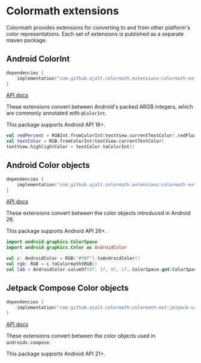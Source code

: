 # Colormath extensions

Colormath provides extensions for converting to and from other platform's color representations.
Each set of extensions is published as a separate maven package.

## Android ColorInt

```kotlin
dependencies {
    implementation("com.github.ajalt.colormath.extensions:colormath-ext-android-colorint:$colormathVersion")
}
```

[API docs][colorint]

These extensions convert between Android's packed ARGB integers, which are commonly annotated with `@ColorInt`.

This package supports Android API 16+.

```kotlin
val redPercent = RGBInt.fromColorInt(textView.currentTextColor).redFloat
val textColor = RGB.fromColorInt(textView.currentTextColor)
textView.highlightColor = textColor.toColorInt()
```

## Android Color objects

```kotlin
dependencies {
    implementation("com.github.ajalt.colormath.extensions:colormath-ext-android-color:$colormathVersion")
}
```

[API docs][android-color]

These extensions convert between the color objects introduced in Android 26.

This package supports Android API 26+.

```kotlin
import android.graphics.ColorSpace
import android.graphics.Color as AndroidColor

val c: AndroidColor = RGB("#f0f").toAndroidColor()
val rgb: RGB = c.toColormathSRGB()
val lab = AndroidColor.valueOf(0f, 1f, 0f, 1f, ColorSpace.get(ColorSpace.Named.CIE_LAB)).toColormathColor()
```

## Jetpack Compose Color objects

```kotlin
dependencies {
    implementation("com.github.ajalt.colormath:colormath-ext-jetpack-compose::$colormathVersion")
}
```

[API docs][jetpack-compose]


These extensions convert between the color objects used in `androidx.compose`.

This package supports Android API 21+.

[android-color]:    api/colormath-ext-android-color/colormath-ext-android-color/com.github.ajalt.colormath.extensions.android.color/index.html
[colorint]:         api/colormath-ext-android-colorint/colormath-ext-android-colorint/com.github.ajalt.colormath.extensions.android.colorint/index.html
[jetpack-compose]:  api/colormath-ext-jetpack-compose/colormath-ext-jetpack-compose/com.github.ajalt.colormath.extensions.android.composecolor/index.html
